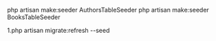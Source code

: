 php artisan make:seeder AuthorsTableSeeder
php artisan make:seeder BooksTableSeeder

1.php artisan migrate:refresh --seed

